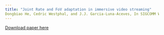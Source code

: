 ```yaml
---
title: "Joint Rate and FoV adaptation in immersive video streaming"
Dongbiao He, Cedric Westphal, and J.J. Garcia-Luna-Aceves, In SIGCOMM Workshop on AR/VR Network, August 24, 2018, Budapest, Hungary
---
```

[Download paper here](https://herbdb.github.io/herbthu.github.io/files/paper3.pdf)

